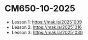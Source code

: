 # CM650-10-2025

- Lesson 1: https://mak.la/20251009
- Lesson 2: https://mak.la/20251016
- Lesson 3: https://mak.la/20251030
